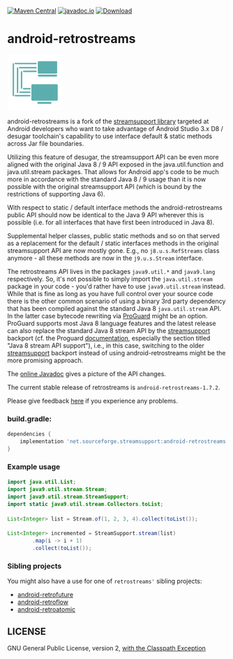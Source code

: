 [![Maven Central](https://img.shields.io/maven-central/v/net.sourceforge.streamsupport/android-retrostreams.svg)](http://mvnrepository.com/artifact/net.sourceforge.streamsupport/android-retrostreams)
[![javadoc.io](https://javadoc.io/badge2/net.sourceforge.streamsupport/android-retrostreams/javadoc.svg)](https://javadoc.io/doc/net.sourceforge.streamsupport/android-retrostreams)
[![Download](https://api.bintray.com/packages/stefan-zobel/android-retrostreams/android-retrostreams/images/download.svg) ](https://bintray.com/stefan-zobel/android-retrostreams/android-retrostreams/_latestVersion)

# android-retrostreams

![](art/streamsupport-sf.png)

android-retrostreams is a fork of the [streamsupport library](https://github.com/stefan-zobel/streamsupport)
targeted at Android developers who want to take advantage of Android Studio 3.x D8 / desugar toolchain's
capability to use interface default & static methods across Jar file boundaries.

Utilizing this feature of desugar, the streamsupport API can be even more aligned with the original
Java 8 / 9 API exposed in the java.util.function and java.util.stream packages. That allows for Android
app's code to be much more in accordance with the standard Java 8 / 9 usage than it is now possible with the
original streamsupport API (which is bound by the restrictions of supporting Java 6).

With respect to static / default interface methods the android-retrostreams public API should now be
identical to the Java 9 API wherever this is possible (i.e. for all interfaces that have first been
introduced in Java 8).

Supplemental helper classes, public static methods and so on that served as a replacement for the
default / static interfaces methods in the original streamsupport API are now mostly gone.
E.g., no `j8.u.s.RefStreams` class anymore - all these methods are now in the `j9.u.s.Stream` interface.

The retrostreams API lives in the packages `java9.util.*` and `java9.lang` respectively. So, it's not possible
to simply import the `java.util.stream` package in your code - you'd rather have to use `java9.util.stream` instead.
While that is fine as long as you have full control over your source code there is the other common scenario of using
a binary 3rd party dependency that has been compiled against the standard Java 8 `java.util.stream` API. In the latter
case bytecode rewriting via [ProGuard](https://github.com/Guardsquare/proguard) might be an option.  ProGuard supports
most Java 8 language features and the latest release can also replace the standard Java 8 stream API by the
[streamsupport](https://github.com/stefan-zobel/streamsupport) backport (cf. the Proguard [documentation](https://www.guardsquare.com/en/products/proguard/manual/gradleplugin), especially the section titled "Java 8 stream API support"),
i.e., in this case, switching to the older [streamsupport](https://github.com/stefan-zobel/streamsupport) backport instead
of using android-retrostreams might be the more promising approach.

The [online Javadoc](https://retrostreams.github.io/android-retrostreams/apidocs/index.html) gives a
picture of the API changes.

The current stable release of retrostreams is `android-retrostreams-1.7.2`.

Please give feedback [here](https://github.com/retrostreams/android-retrostreams/issues) if you experience
any problems.


### build.gradle:

```gradle
dependencies {
    implementation 'net.sourceforge.streamsupport:android-retrostreams:1.7.2'
}
```

### Example usage

```java
import java.util.List;
import java9.util.stream.Stream;
import java9.util.stream.StreamSupport;
import static java9.util.stream.Collectors.toList;

List<Integer> list = Stream.of(1, 2, 3, 4).collect(toList());

List<Integer> incremented = StreamSupport.stream(list)
        .map(i -> i + 1)
        .collect(toList());
```

### Sibling projects

You might also have a use for one of `retrostreams'` sibling projects:

* [android-retrofuture](https://github.com/retrostreams/android-retrofuture)
* [android-retroflow](https://github.com/retrostreams/android-retroflow)
* [android-retroatomic](https://github.com/retrostreams/android-retroatomic)


## LICENSE

GNU General Public License, version 2, [with the Classpath Exception](https://github.com/retrostreams/android-retrostreams/blob/master/GPL_ClasspathException)
